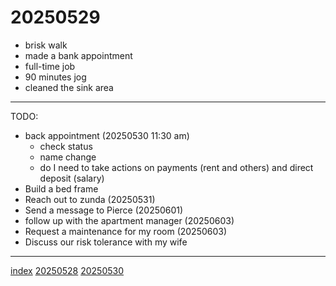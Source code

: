 <head><meta name="viewport" content="width=device-width, initial-scale=1.0, user-scalable=yes" /><meta charset="UTF-8"></head>

# 20250529

- brisk walk
- made a bank appointment
- full-time job
- 90 minutes jog
- cleaned the sink area

---

TODO:

- back appointment (20250530 11:30 am)
	- check status
	- name change
	- do I need to take actions on payments (rent and others) and direct deposit (salary)
- Build a bed frame
- Reach out to zunda (20250531)
- Send a message to Pierce (20250601)
- follow up with the apartment manager (20250603)
- Request a maintenance for my room (20250603)
- Discuss our risk tolerance with my wife

---

[index](../../index.html)
[20250528](20250528.html)
[20250530](20250530.html)
